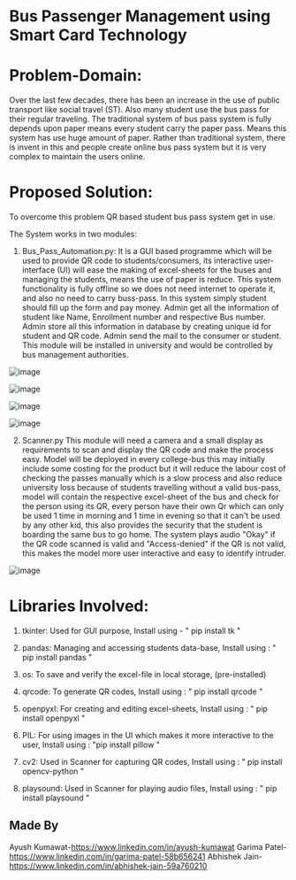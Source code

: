 # Bus Passenger Management using Smart Card Technology

# Problem-Domain:
Over the last few decades, there has been an increase in the use of public transport like social travel (ST). Also many student use the bus pass for their regular traveling. The traditional system of bus pass system is fully depends upon paper means every student carry the paper pass. Means this system has use huge amount of paper. Rather than traditional system, there is invent in this and people create online bus pass system but it is very complex to maintain the users online.

# Proposed Solution:
To overcome this problem QR based student bus pass system get in use.

The System works in two modules:

1. Bus_Pass_Automation.py:
It is a GUI based programme which will be used to provide QR code to students/consumers, its interactive user-interface (UI) will ease the making of excel-sheets for the buses and managing the students, means the use of paper is reduce. This system functionality is fully offline so we does not need internet to operate it, and also no need to carry buss-pass. In this system simply student should fill up the form and pay money. Admin get all the information of student like Name, Enrollment number and respective Bus number. Admin store all this information in database by creating unique id for student and QR code. Admin send the mail to the consumer or student. This module will be installed in university and would be controlled by bus management authorities.

![image](https://user-images.githubusercontent.com/76219349/216086790-afd490dd-6c4a-4fec-ae3f-8641c6e13a38.png)

![image](https://user-images.githubusercontent.com/76219349/216101991-84be243e-e121-4c88-aa6a-73b9a94ec1a5.png)

![image](https://user-images.githubusercontent.com/76219349/216091126-350acf8c-b302-49ff-9db7-3477003c38aa.png)

![image](https://user-images.githubusercontent.com/76219349/216109853-35cdce84-358f-4e01-a4b1-25fd7608d07b.png)

2. Scanner.py
This module will need a camera and a small display as requirements to scan and display the QR code and make the process easy. Model will be deployed in every college-bus this may initially include some costing for the product but it will reduce the labour cost of checking the passes manually which is a slow process and also reduce university loss because of students travelling without a valid bus-pass, model will contain the respective excel-sheet of the bus and check for the person using its QR, every person have their own Qr which can only be used 1 time in morning and 1 time in evening so that it can't be used by any other kid, this also provides the security that the student is boarding the same bus to go home. The system plays audio "Okay" if the QR code scanned is valid and "Access-denied" if the QR is not valid, this makes the model more user interactive and easy to identify intruder.

![image](https://user-images.githubusercontent.com/76219349/216098178-7f8cbfa7-3e0d-438e-b73f-542cf094d1a0.png)

# Libraries Involved:

1. tkinter: Used for GUI purpose, Install using - " pip install tk "

2. pandas: Managing and accessing students data-base, Install using : " pip install pandas "

3. os: To save and verify the excel-file in local storage, (pre-installed)

4. qrcode: To generate QR codes, Install using : " pip install qrcode "

5. openpyxl: For creating and editing excel-sheets, Install using : " pip install openpyxl "

6. PIL: For using images in the UI which makes it more interactive to the user, Install using : "pip install pillow "

7. cv2: Used in Scanner for capturing QR codes, Install using : " pip install opencv-python "

8. playsound: Used in Scanner for playing audio files, Install using : " pip install playsound "

## Made By

Ayush Kumawat-https://www.linkedin.com/in/ayush-kumawat
Garima Patel-https://www.linkedin.com/in/garima-patel-58b656241
Abhishek Jain-https://www.linkedin.com/in/abhishek-jain-59a760210
